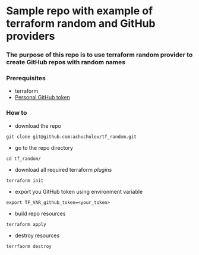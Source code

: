 # Sample repo with example of terraform random and GitHub providers

### The purpose of this repo is to use terraform random provider to create GitHub repos with random names

### Prerequisites

* terraform
* [Personal GitHub token](https://github.com/settings/tokens)

### How to

* download the repo

```
git clone git@github.com:achuchulev/tf_random.git
```
* go to the repo directory 

```
cd tf_random/
```
* download all required terraform *plugins* 

```
terraform init
```
* export you GitHub token using environment variable

```
export TF_VAR_github_token=<your_token>
```
* build repo resources

```
terraform apply
```
* destroy resources

```
terrfaorm destroy
```

